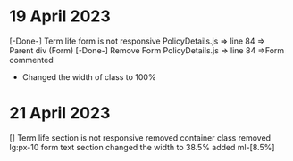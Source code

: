 # 19 April 2023
[-Done-] Term life form is not responsive
PolicyDetails.js => line 84 => Parent div (Form)
[-Done-] Remove Form
PolicyDetails.js => line 84 =>Form commented
* Changed the width of <raiseform-wrap2 /> class to 100% 


# 21 April 2023
[] Term life section is not responsive
removed container class
removed lg:px-10 form text section
changed the width to 38.5%
added ml-[8.5%]
